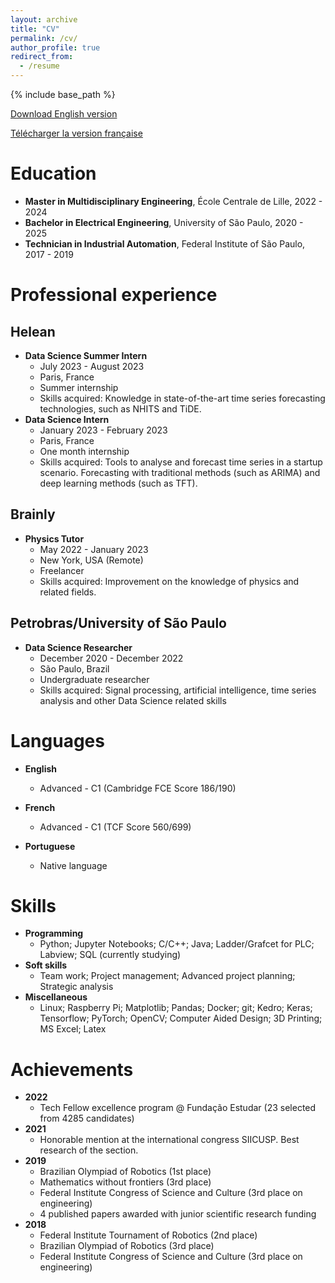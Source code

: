 ```yaml
---
layout: archive
title: "CV"
permalink: /cv/
author_profile: true
redirect_from:
  - /resume
---
```


{% include base_path %}

<p><a href="../files/CV_English.pdf" target="_blank" rel="noopener noreferrer">Download English version</a></p>
<p><a href="../files/CV_Francais.pdf" target="_blank" rel="noopener noreferrer">Télécharger la version française</a></p>

Education
======
* **Master in Multidisciplinary Engineering**, École Centrale de Lille, 2022 - 2024
* **Bachelor in Electrical Engineering**, University of São Paulo, 2020 - 2025
* **Technician in Industrial Automation**, Federal Institute of São Paulo, 2017 - 2019

Professional experience
======
## Helean
* **Data Science Summer Intern**
  * July 2023 - August 2023
  * Paris, France
  * Summer internship
  * Skills acquired: Knowledge in state-of-the-art time series forecasting technologies, such as NHITS and TiDE.
* **Data Science Intern**
  * January 2023 - February 2023
  * Paris, France
  * One month internship
  * Skills acquired: Tools to analyse and forecast time series in a startup scenario. Forecasting with traditional methods (such as ARIMA) and deep learning methods (such as TFT).

## Brainly
* **Physics Tutor**
  * May 2022 - January 2023
  * New York, USA (Remote)
  * Freelancer
  * Skills acquired: Improvement on the knowledge of physics and related fields.

## Petrobras/University of São Paulo
* **Data Science Researcher**
  * December 2020 - December 2022
  * São Paulo, Brazil
  * Undergraduate researcher
  * Skills acquired: Signal processing, artificial intelligence, time series analysis and other Data Science related skills

Languages
======
* **English**
  * Advanced - C1 (Cambridge FCE Score 186/190)

* **French**
  * Advanced - C1 (TCF Score 560/699)

* **Portuguese**
  * Native language

Skills
======
* **Programming**
  * Python; Jupyter Notebooks; C/C++; Java; Ladder/Grafcet for PLC; Labview; SQL (currently studying)
* **Soft skills**
  * Team work; Project management; Advanced project planning; Strategic analysis
* **Miscellaneous**
  * Linux; Raspberry Pi; Matplotlib; Pandas; Docker; git; Kedro; Keras; Tensorflow; PyTorch; OpenCV; Computer Aided Design; 3D Printing; MS Excel; Latex

Achievements
======
* **2022**
  * Tech Fellow excellence program @ Fundação Estudar (23 selected from 4285 candidates)
* **2021**
  * Honorable mention at the international congress SIICUSP. Best research of the section.
* **2019**
  * Brazilian Olympiad of Robotics (1st place)
  * Mathematics without frontiers (3rd place)
  * Federal Institute Congress of Science and Culture (3rd place on engineering)
  * 4 published papers awarded with junior scientific research funding
* **2018**
  * Federal Institute Tournament of Robotics (2nd place)
  * Brazilian Olympiad of Robotics (3rd place)
  * Federal Institute Congress of Science and Culture (3rd place on engineering)